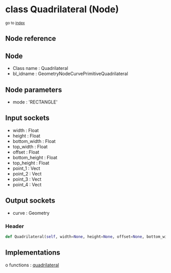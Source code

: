 # class Quadrilateral (Node)

<sub>go to [index](/docs/index.md)</sub>

## Node reference

Node
----
 - Class name : Quadrilateral
 - bl_idname : GeometryNodeCurvePrimitiveQuadrilateral

Node parameters
---------------
 - mode : 'RECTANGLE'

Input sockets
-------------
 - width : Float
 - height : Float
 - bottom_width : Float
 - top_width : Float
 - offset : Float
 - bottom_height : Float
 - top_height : Float
 - point_1 : Vect
 - point_2 : Vect
 - point_3 : Vect
 - point_4 : Vect

Output sockets
--------------
 - curve : Geometry

### Header

``` python
def Quadrilateral(self, width=None, height=None, offset=None, bottom_width=None, top_width=None, bottom_height=None, top_height=None, point_1=None, point_2=None, point_3=None, point_4=None, mode='RECTANGLE', node_label=None, node_color=None):
```

## Implementations

o functions : [quadrilateral](#quadrilateral)

